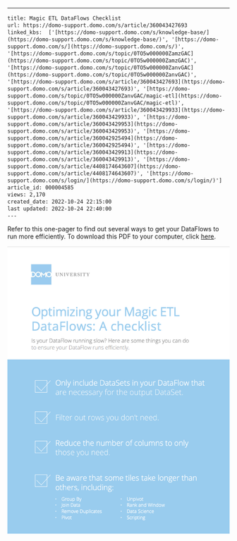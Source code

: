 ---
    title: Magic ETL DataFlows Checklist
    url: https://domo-support.domo.com/s/article/360043427693
    linked_kbs:  ['[https://domo-support.domo.com/s/knowledge-base/](https://domo-support.domo.com/s/knowledge-base/)', '[https://domo-support.domo.com/s/](https://domo-support.domo.com/s/)', '[https://domo-support.domo.com/s/topic/0TO5w000000ZamzGAC](https://domo-support.domo.com/s/topic/0TO5w000000ZamzGAC)', '[https://domo-support.domo.com/s/topic/0TO5w000000ZanvGAC](https://domo-support.domo.com/s/topic/0TO5w000000ZanvGAC)', '[https://domo-support.domo.com/s/article/360043427693](https://domo-support.domo.com/s/article/360043427693)', '[https://domo-support.domo.com/s/topic/0TO5w000000ZanvGAC/magic-etl](https://domo-support.domo.com/s/topic/0TO5w000000ZanvGAC/magic-etl)', '[https://domo-support.domo.com/s/article/360043429933](https://domo-support.domo.com/s/article/360043429933)', '[https://domo-support.domo.com/s/article/360043429953](https://domo-support.domo.com/s/article/360043429953)', '[https://domo-support.domo.com/s/article/360042925494](https://domo-support.domo.com/s/article/360042925494)', '[https://domo-support.domo.com/s/article/360043429913](https://domo-support.domo.com/s/article/360043429913)', '[https://domo-support.domo.com/s/article/4408174643607](https://domo-support.domo.com/s/article/4408174643607)', '[https://domo-support.domo.com/s/login/](https://domo-support.domo.com/s/login/)']
    article_id: 000004585
    views: 2,170
    created_date: 2022-10-24 22:15:00
    last updated: 2022-10-24 22:40:00
    ---



Refer to this one-pager to find out several ways to get your DataFlows to run more efficiently. To download this PDF to your computer, click [here](https://domosoftware.sharepoint.com/:b:/s/CS-Edu-PublicFiles/EfTjsNG2mSxFpjlpo5OZhOkBP8BvEKKyy4o2IcKlFCDoHg?e=jEdvIq).


![Optimize.png](Optimize.png)

